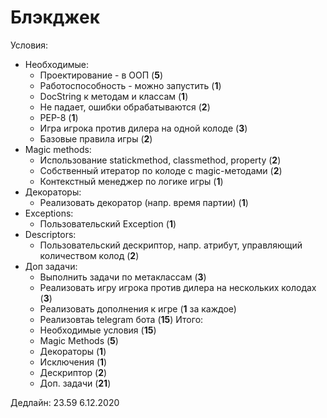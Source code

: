 # Блэкджек

Условия:
- Необходимые:
    - Проектирование - в ООП (**5**)
    - Работоспособность - можно запустить (**1**)
    - DocString к методам и классам (**1**)
    - Не падает, ошибки обрабатываются (**2**)
    - PEP-8 (**1**)
    - Игра игрока против дилера на одной колоде (**3**)
    - Базовые правила игры (**2**)
- Magic methods:
    - Использование statickmethod, classmethod, property (**2**)
    - Собственный итератор по колоде с magic-методами (**2**)
    - Контекстный менеджер по логике игры (**1**)
- Декораторы:
    - Реализовать декоратор (напр. время партии) (**1**)
- Exceptions:
    - Пользовательский Exception (**1**)
- Descriptors:
    - Пользовательский дескриптор, напр. атрибут, управляющий количеством колод (**2**)
- Доп задачи:
    - Выполнить задачи по метаклассам (**3**)
    - Реализовать игру игрока против дилера на нескольких колодах (**3**)
    - Реализовать дополнения к игре (**1** за каждое)
    - Реализовтаь telegram бота (**15**)
Итого:
    - Необходимые условия (**15**)
    - Magic Methods (**5**)
    - Декораторы (**1**)
    - Исключения (**1**)
    - Дескриптор (**2**)
    - Доп. задачи (**21**)

Дедлайн:
    23.59 6.12.2020